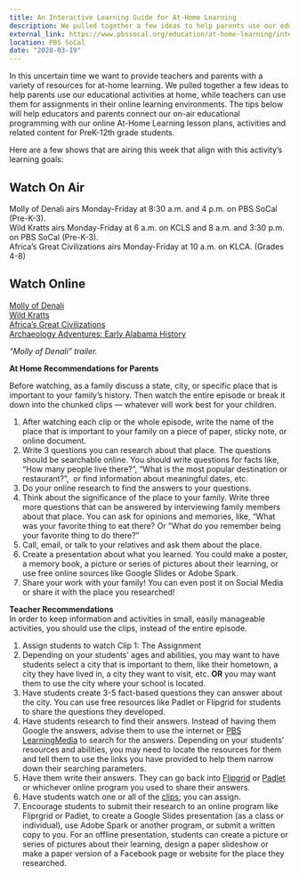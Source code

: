 ```yaml
---
title: An Interactive Learning Guide for At-Home Learning
description: We pulled together a few ideas to help parents use our educational activities at home, while teachers can use them for assignments in their online learning environments.
external_link: https://www.pbssocal.org/education/at-home-learning/interactive-learning-guide-home-learning/
location: PBS SoCal
date: "2020-03-19"
---
```


<p>In this uncertain time we want to provide teachers and parents with a variety of resources for at-home learning. We pulled together a few ideas to help parents use our educational activities at home, while teachers can use them for assignments in their online learning environments. The tips below will help educators and parents connect our on-air educational programming with our online At-Home Learning lesson plans, activities and related content for PreK-12th grade students.</p>
<p>Here are a few shows that are airing this week that align with this activity’s learning goals:</p>
<h2>Watch On Air</h2>
<p>Molly of Denali airs Monday-Friday at 8:30 a.m. and 4 p.m. on PBS SoCal (Pre-K-3).<br>
Wild Kratts airs Monday-Friday at 6 a.m. on KCLS and 8 a.m. and 3:30 p.m. on PBS SoCal (Pre-K-3).<br>
Africa’s Great Civilizations airs Monday-Friday at 10 a.m. on KLCA. (Grades 4-8)</p>
<h2>Watch Online</h2>
<p><a href="https://pbskids.org/video/molly-of-denali/3030350974">Molly of Denali</a><br>
<a href="https://pbskids.org/video/wild-kratts/2365271263">Wild Kratts</a><br>
<a href="https://www.pbs.org/show/africas-great-civilizations/">Africa’s Great Civilizations</a><br>
<a href="https://www.pbs.org/show/archaeology-adventures-early-alabama-history/">Archaeology Adventures: Early Alabama History</a></p>
<p><!-- video no longer available --><em>“Molly of Denali” trailer.</em></p>
<p><b>At Home Recommendations for Parents</b></p>
<p>Before watching, as a family discuss a state, city, or specific place that is important to your family’s history. Then watch the entire episode or break it down into the chunked clips — whatever will work best for your children.</p>
<ol>
<li>After watching each clip or the whole episode, write the name of the place that is important to your family on a piece of paper, sticky note, or online document.</li>
<li>Write 3 questions you can research about that place. The questions should be searchable online. You should write questions for facts like, “How many people live there?”, “What is the most popular destination or restaurant?”,&nbsp; or find information about meaningful dates, etc.</li>
<li>Do your online research to find the answers to your questions.</li>
<li>Think about the significance of the place to your family. Write three more questions that can be answered by interviewing family members about that place. You can ask for opinions and memories, like, “What was your favorite thing to eat there? Or ”What do you remember being your favorite thing to do there?”</li>
<li>Call, email, or talk to your relatives and ask them about the place.</li>
<li>Create a presentation about what you learned. You could make a poster, a memory book, a picture or series of pictures about their learning, or use free online sources like Google Slides or Adobe Spark.</li>
<li>Share your work with your family! You can even post it on Social Media or share it with the place you researched!</li>
</ol>
<p><b>Teacher Recommendations</b><br>
In order to keep information and activities in small, easily manageable activities, you should use the clips, instead of the entire episode.</p>
<ol>
<li>Assign students to watch Clip 1: The Assignment</li>
<li>Depending on your students’ ages and abilities, you may want to have students select a city that is important to them, like their hometown, a city they have lived in, a city they want to visit, etc. <b>OR</b> you may want them to use the city where your school is located.</li>
<li>Have students create 3-5 fact-based questions they can answer about the city. You can use free resources like Padlet or Flipgrid for students to share the questions they developed.</li>
<li>Have students research to find their answers. Instead of having them Google the answers, advise them to use the internet or <a href="https://ca.pbslearningmedia.org/">PBS LearningMedia</a> to search for the answers. Depending on your students’ resources and abilities, you may need to locate the resources for them and tell them to use the links you have provided to help them narrow down their searching parameters.</li>
<li>Have them write their answers. They can go back into <a href="https://info.flipgrid.com/">Flipgrid</a> or <a href="https://padlet.com/">Padlet</a> or whichever online program you used to share their answers.</li>
<li>Have students watch one or all of the <a href="https://www.kcet.org/at-home-learning"><span style="font-weight: 400;">clips</span></a><span style="font-weight: 400;">; you can assign.</span></li>
<li>Encourage students to submit their research to an online program like Fliprgrid or Padlet, to create a Google Slides presentation (as a class or individual), use Adobe Spark or another program, or submit a written copy to you. For an offline presentation, students can create a picture or series of pictures about their learning, design a paper slideshow or make a paper version of a Facebook page or website for the place they researched.</li>
</ol>
